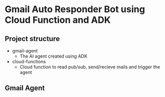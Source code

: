 # Gmail Auto Responder Bot using Cloud Function and ADK

## Project structure
- gmail-agent
  - The AI agent created using ADK
- cloud-functions
  - Cloud function to read pub/sub, send/recieve mails and trigger the agent

## Gmail Agent
